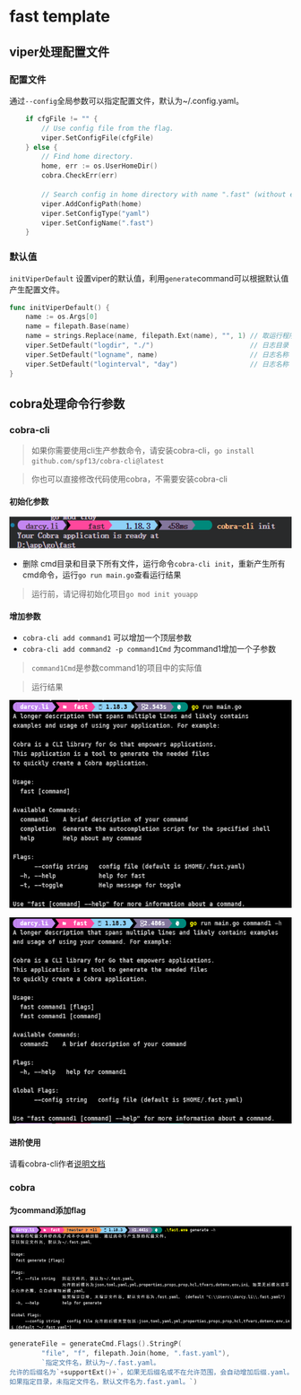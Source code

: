 # fast template

## viper处理配置文件

### 配置文件

通过`--config`全局参数可以指定配置文件，默认为~/.config.yaml。

```go
    if cfgFile != "" {
		// Use config file from the flag.
		viper.SetConfigFile(cfgFile)
	} else {
		// Find home directory.
		home, err := os.UserHomeDir()
		cobra.CheckErr(err)

		// Search config in home directory with name ".fast" (without extension).
		viper.AddConfigPath(home)
		viper.SetConfigType("yaml")
		viper.SetConfigName(".fast")
	}
```

### 默认值

`initViperDefault` 设置viper的默认值，利用`generate`command可以根据默认值产生配置文件。

```go
func initViperDefault() {
	name := os.Args[0]
	name = filepath.Base(name)
	name = strings.Replace(name, filepath.Ext(name), "", 1) // 取运行程序的名称
	viper.SetDefault("logdir", "./")                        // 日志目录
	viper.SetDefault("logname", name)                       // 日志名称
	viper.SetDefault("loginterval", "day")                  // 日志名称
}
```

## cobra处理命令行参数

### cobra-cli

> 如果你需要使用cli生产参数命令，请安装cobra-cli，`go install github.com/spf13/cobra-cli@latest`

> 你也可以直接修改代码使用cobra，不需要安装cobra-cli

#### 初始化参数

![go-cobra](images/readme/image.png)

+ 删除 cmd目录和目录下所有文件，运行命令`cobra-cli init`，重新产生所有cmd命令，运行`go run main.go`查看运行结果

> 运行前，请记得初始化项目`go mod init youapp`

#### 增加参数

+ `cobra-cli add command1` 可以增加一个顶层参数
+ `cobra-cli add command2 -p command1Cmd` 为command1增加一个子参数

> `command1Cmd`是参数command1的项目中的实际值


> 运行结果

![go run main.go](images/readme/image-1.png)

![cammand1](images/readme/image-2.png)

#### 进阶使用

请看cobra-cli作者[说明文档](https://github.com/spf13/cobra-cli/blob/main/README.md)

### cobra

#### 为command添加flag

![generate -f](images/readme/image-3.png)

```go
generateFile = generateCmd.Flags().StringP(
		"file", "f", filepath.Join(home, ".fast.yaml"),
		`指定文件名，默认为~/.fast.yaml。
允许的后缀名为`+supportExt()+`，如果无后缀名或不在允许范围，会自动增加后缀.yaml。
如果指定目录，未指定文件名，默认文件名为.fast.yaml。`)
```